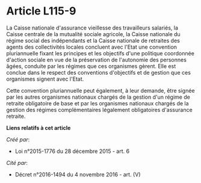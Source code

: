 # Article L115-9

La Caisse nationale d'assurance vieillesse des travailleurs salariés, la Caisse centrale de la mutualité sociale agricole, la
Caisse nationale du régime social des indépendants et la Caisse nationale de retraites des agents des collectivités locales
concluent avec l'Etat une convention pluriannuelle fixant les principes et les objectifs d'une politique coordonnée d'action
sociale en vue de la préservation de l'autonomie des personnes âgées, conduite par les régimes que ces organismes gèrent.
Elle est conclue dans le respect des conventions d'objectifs et de gestion que ces organismes signent avec l'Etat. 

Cette convention pluriannuelle peut également, à leur demande, être signée par les autres organismes nationaux chargés de la
gestion d'un régime de retraite obligatoire de base et par les organismes nationaux chargés de la gestion des régimes
complémentaires légalement obligatoires d'assurance retraite.

**Liens relatifs à cet article**

_Créé par_:

  - Loi n°2015-1776 du 28 décembre 2015 - art. 6

_Cité par_:

  - Décret n°2016-1494 du 4 novembre 2016 - art. (V)

